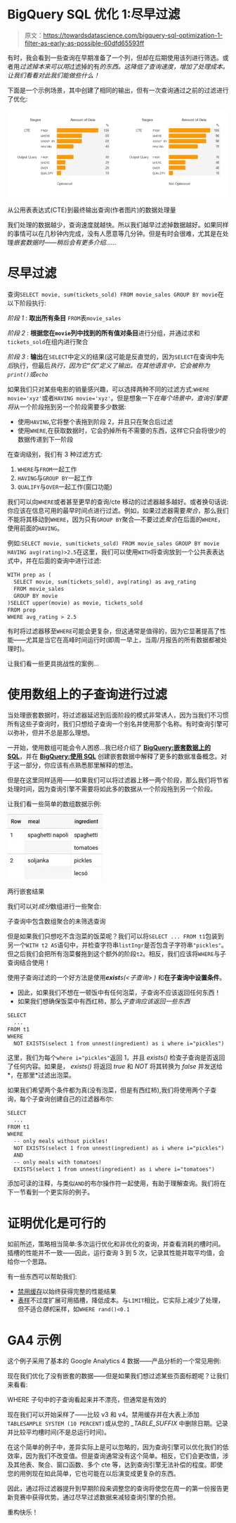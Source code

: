 # BigQuery SQL 优化 1:尽早过滤

> 原文：<https://towardsdatascience.com/bigquery-sql-optimization-1-filter-as-early-as-possible-60dfd65593ff>

有时，我会看到一些查询在早期准备了一个列，但却在后期使用该列进行筛选。或者用*过滤掉本来可以用*过滤掉的有*的东西。这降低了查询速度，增加了处理成本。让我们看看对此我们能做些什么！*

下面是一个示例场景，其中创建了相同的输出，但有一次查询通过之前的过滤进行了优化:

![](img/01a93f174a38749bb610297e1f6673f8.png)

从公用表表达式(CTE)到最终输出查询(作者图片)的数据处理量

我们处理的数据越少，查询速度就越快。所以我们越早过滤掉数据越好。如果同样的事情可以在几秒钟内完成，没有人愿意等几分钟。但是有时会很难，尤其是在处理*嵌套数据时——稍后会有更多介绍……*

# 尽早过滤

查询`SELECT movie, sum(tickets_sold) FROM movie_sales GROUP BY movie`在以下阶段执行:

*阶段 1* : **取出所有条目** `FROM`表`movie_sales`

*阶段 2* : **根据您在`movie`列中找到的所有值对条目**进行分组，并通过求和`tickets_sold`在组内进行聚合

*阶段 3* : **输出**在`SELECT`中定义的结果(这可能是反直觉的，因为`SELECT`在查询中先*后*执行，但最后*执行，因为它“仅”定义了输出。在其他语言中，它会被称为`print()`或`echo`*

如果我们只对某些电影的销量感兴趣，可以选择两种不同的过滤方式:`WHERE movie='xyz'`或者`HAVING movie='xyz'`。但是想象一下*在每个场景中，查询引擎要将*从一个阶段拖到另一个阶段需要多少数据:

*   使用`HAVING`,它将整个表拖到阶段 2，并且只在聚合后过滤
*   使用`WHERE`,在获取数据时，它会扔掉所有不需要的东西，这样它只会将很少的数据传递到下一阶段

在查询级别，我们有 3 种过滤方式:

1.  `WHERE`与`FROM`一起工作
2.  `HAVING`与`GROUP BY`一起工作
3.  `QUALIFY`与`OVER`一起工作(窗口功能)

我们可以向`WHERE`或者甚至更早的查询/cte 移动的过滤器越多越好。或者换句话说:你应该在信息可用的最早时间点进行过滤。例如，如果过滤器需要*聚合*，那么我们不能将其移动到`WHERE`，因为只有`GROUP BY`聚合—不要过滤*聚合*在后面的`WHERE`，使用前面的`HAVING`。

例如:`SELECT movie, sum(tickets_sold) FROM movie_sales GROUP BY movie HAVING avg(rating)>2.5`在这里，我们可以使用`WITH`将查询放到一个公共表表达式中，并在后面的查询中进行过滤:

```
WITH prep as (
  SELECT movie, sum(tickets_sold), avg(rating) as avg_rating
  FROM movie_sales 
  GROUP BY movie 
)SELECT upper(movie) as movie, tickets_sold
FROM prep
WHERE avg_rating > 2.5
```

有时将过滤器移至`WHERE`可能会更复杂，但这通常是值得的，因为它显著提高了性能——尤其是当它在高峰时间运行时(即周一早上，当周/月报告的所有数据都被处理时)。

让我们看一些更具挑战性的案例…

# 使用数组上的子查询进行过滤

当处理嵌套数据时，将过滤器延迟到后面阶段的模式非常诱人，因为当我们不习惯所有这些子查询时，我们只想给子查询一个别名并使用那个名称。有时查询引擎可以弥补，但并不总是那么理想。

一开始，使用数组可能会令人困惑…我已经介绍了 [**BigQuery:嵌套数据上的 SQL**](/https-medium-com-martin-weitzmann-bigquery-sql-on-nested-data-cf9589c105f4)，并在 [**BigQuery:使用 SQL**](/bigquery-creating-nested-data-with-sql-727b761f1755) 创建嵌套数据中解释了更多的数据准备概念。对于这一部分，你应该有点熟悉那里解释的想法。

但是在这里同样适用——如果我们可以将过滤器上移一两个阶段，那么我们将节省处理时间，因为查询引擎不需要将如此多的数据从一个阶段拖到另一个阶段。

让我们看一些简单的数组数据示例:

![](img/241ae045ffa62f6b9dcea3fb4ddee9ea.png)

两行嵌套结果

我们可以对*成分*数组进行一些聚合:

子查询中包含数组聚合的未筛选查询

但是如果我们只想吃不含泡菜的饭菜呢？我们可以将`SELECT ... FROM t1`包装到另一个`WITH t2 AS`语句中，并检查字符串`listIngr`是否包含子字符串`"pickles"`。但之后我们会把所有泡菜餐拖到这个额外的阶段`t2`。相反，我们应该将`WHERE`与子查询结合使用！

使用子查询过滤的一个好方法是使用***exist****s(<子查询> )* 和**在子查询中设置条件**。

*   因此，如果我们不想在一顿饭中有任何泡菜，子查询不应该返回任何东西！
*   如果我们想确保饭菜中有西红柿，那么*子查询应该返回一些东西*

```
SELECT
  ...
FROM t1
WHERE
  NOT EXISTS(select 1 from unnest(ingredient) as i where i="pickles")
```

这里，我们为每个`where i="pickles"`返回 1，并且 *exists()* 检查子查询是否返回了任何内容。如果是， *exists()* 将返回 *true* 和 *NOT* 将其转换为 *false* 并发送给*，在那里*过滤出泡菜。

如果我们希望两个条件都为真(没有泡菜，但是有西红柿),我们将使用两个子查询，每个子查询创建自己的过滤器布尔:

```
SELECT
  ...
FROM t1
WHERE
  -- only meals without pickles!
  NOT EXISTS(select 1 from unnest(ingredient) as i where i="pickles")
  AND
  -- only meals with tomatoes!
  EXISTS(select 1 from unnest(ingredient) as i where i="tomatoes")
```

添加可读的注释，与类似`AND`的布尔操作符一起使用，有助于理解查询。我们将在下一节看到一个更实际的例子。

# 证明优化是可行的

如前所述，策略相当简单:多次运行优化和非优化的查询，并查看消耗的槽时间。插槽的性能并不一致——因此，运行查询 3 到 5 次，记录其性能并取平均值，会给你一个思路。

有一些东西可以帮助我们:

*   [禁用缓存](https://cloud.google.com/bigquery/docs/cached-results#disabling_retrieval_of_cached_results)以始终获得完整的性能结果
*   [表样](https://cloud.google.com/bigquery/docs/table-sampling)不过度扩展可用插槽，降低成本。与`LIMIT`相比，它实际上减少了处理，但不适合*随机*采样，如`WHERE rand()<0.1`

# GA4 示例

这个例子采用了基本的 Google Analytics 4 数据——产品分析的一个常见用例:

现在我们优化了没有嵌套的数据——但是如果我们想过滤某些页面标题呢？让我们来看看:

WHERE 子句中的子查询看起来并不漂亮，但通常是有效的

现在我们可以开始采样了——比较 v3 和 v4。禁用缓存并在大表上添加`TABLESAMPLE SYSTEM (10 PERCENT)`或从您的 *_TABLE_SUFFIX* 中删除日期。记录并比较平均槽时间(不是总运行时间)。

在这个简单的例子中，差异实际上是可以忽略的，因为查询引擎可以优化我们的低效率，因为我们不改变值。但是查询通常没有这个简单。相反，它们会更改值，涉及其他表、聚合、窗口函数、多个 cte 等，达到查询引擎无法补偿的程度。即使您的用例现在如此简单，它也可能在以后演变成更复杂的东西。

因此，通过将过滤器提升到早期阶段来调整您的查询将使您在周一的第一份报告更新竞赛中获得优势。通过尽早过滤数据来减轻查询引擎的负担。

重构快乐！
